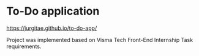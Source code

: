 # To-Do application
https://jurgitae.github.io/to-do-app/

Project was implemented based on Visma Tech Front-End Internship Task requirements.
